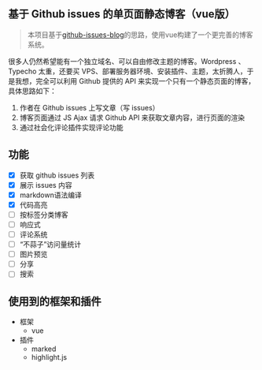 ## 基于 Github issues 的单页面静态博客（vue版）

> 本项目基于[github-issues-blog](https://github.com/wuhaoworld/github-issues-blog)的思路，使用vue构建了一个更完善的博客系统。

很多人仍然希望能有一个独立域名、可以自由修改主题的博客。Wordpress 、Typecho 太重，还要买 VPS、部署服务器环境、安装插件、主题，太折腾人，于是我想，完全可以利用 Github 提供的 API 来实现一个只有一个静态页面的博客，具体思路如下：

1. 作者在 Github issues 上写文章（写 issues）
2. 博客页面通过 JS Ajax 请求 Github API 来获取文章内容，进行页面的渲染
3. 通过社会化评论插件实现评论功能

## 功能

- [x] 获取 github issues 列表
- [x] 展示 issues 内容
- [x] markdown语法编译
- [x] 代码高亮
- [ ] 按标签分类博客
- [ ] 响应式
- [ ] 评论系统
- [ ] “不蒜子”访问量统计
- [ ] 图片预览
- [ ] 分享
- [ ] 搜索

## 使用到的框架和插件

- 框架
  - vue
- 插件
  - marked
  - highlight.js